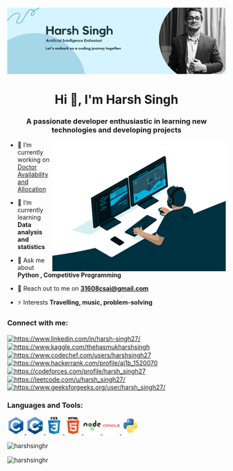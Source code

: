 ![logo](https://github.com/Harshsinghr/Harshsinghr/blob/main/HS%20github%20banner.png)
<h1 align="center">Hi 👋, I'm Harsh Singh</h1>
<h3 align="center">A passionate developer enthusiastic in learning new technologies and developing projects</h3>

<img align="right" alt="coding" width="400" src="https://github.com/Harshsinghr/Harshsinghr/blob/main/mghs.gif">

- 🔭 I’m currently working on [Doctor Availability and Allocation](https://github.com/Harshsinghr/Doctor-Availability-and-Allocation)

- 🌱 I’m currently learning **Data analysis and statistics**

- 💬 Ask me about **Python , Competitive Programming**

- 📧 Reach out to me on **31608csai@gmail.com**

- ⚡ Interests **Travelling, music, problem-solving**

<h3 align="left">Connect with me:</h3>
<p align="left">
<a href="https://www.linkedin.com/in/harsh-singh27/" target="blank"><img align="center" src="https://raw.githubusercontent.com/rahuldkjain/github-profile-readme-generator/master/src/images/icons/Social/linked-in-alt.svg" alt="https://www.linkedin.com/in/harsh-singh27/" height="30" width="40" /></a>
<a href="https://www.kaggle.com/thehasmukharshsingh" target="blank"><img align="center" src="https://raw.githubusercontent.com/rahuldkjain/github-profile-readme-generator/master/src/images/icons/Social/kaggle.svg" alt="https://www.kaggle.com/thehasmukharshsingh" height="30" width="40" /></a>
<a href="https://www.codechef.com/users/harshsingh27" target="blank"><img align="center" src="https://cdn.jsdelivr.net/npm/simple-icons@3.1.0/icons/codechef.svg" alt="https://www.codechef.com/users/harshsingh27" height="30" width="40" /></a>
<a href="https://www.hackerrank.com/profile/ai1b_1520070" target="blank"><img align="center" src="https://raw.githubusercontent.com/rahuldkjain/github-profile-readme-generator/master/src/images/icons/Social/hackerrank.svg" alt="https://www.hackerrank.com/profile/ai1b_1520070" height="30" width="40" /></a>
<a href="https://codeforces.com/profile/harsh_singh27" target="blank"><img align="center" src="https://raw.githubusercontent.com/rahuldkjain/github-profile-readme-generator/master/src/images/icons/Social/codeforces.svg" alt="https://codeforces.com/profile/harsh_singh27" height="30" width="40" /></a>
<a href="https://leetcode.com/u/harsh_singh27/" target="blank"><img align="center" src="https://raw.githubusercontent.com/rahuldkjain/github-profile-readme-generator/master/src/images/icons/Social/leet-code.svg" alt="https://leetcode.com/u/harsh_singh27/" height="30" width="40" /></a>
<a href="https://www.geeksforgeeks.org/user/harsh_singh27/" target="blank"><img align="center" src="https://raw.githubusercontent.com/rahuldkjain/github-profile-readme-generator/master/src/images/icons/Social/geeks-for-geeks.svg" alt="https://www.geeksforgeeks.org/user/harsh_singh27/" height="30" width="40" /></a>
</p>

<h3 align="left">Languages and Tools:</h3>
<p align="left"> <a href="https://www.cprogramming.com/" target="_blank" rel="noreferrer"> <img src="https://raw.githubusercontent.com/devicons/devicon/master/icons/c/c-original.svg" alt="c" width="40" height="40"/> </a> <a href="https://www.w3schools.com/cpp/" target="_blank" rel="noreferrer"> <img src="https://raw.githubusercontent.com/devicons/devicon/master/icons/cplusplus/cplusplus-original.svg" alt="cplusplus" width="40" height="40"/> </a> <a href="https://www.w3schools.com/css/" target="_blank" rel="noreferrer"> <img src="https://raw.githubusercontent.com/devicons/devicon/master/icons/css3/css3-original-wordmark.svg" alt="css3" width="40" height="40"/> </a> <a href="https://www.w3.org/html/" target="_blank" rel="noreferrer"> <img src="https://raw.githubusercontent.com/devicons/devicon/master/icons/html5/html5-original-wordmark.svg" alt="html5" width="40" height="40"/> </a> <a href="https://nodejs.org" target="_blank" rel="noreferrer"> <img src="https://raw.githubusercontent.com/devicons/devicon/master/icons/nodejs/nodejs-original-wordmark.svg" alt="nodejs" width="40" height="40"/> </a> <a href="https://www.oracle.com/" target="_blank" rel="noreferrer"> <img src="https://raw.githubusercontent.com/devicons/devicon/master/icons/oracle/oracle-original.svg" alt="oracle" width="40" height="40"/> </a> <a href="https://www.python.org" target="_blank" rel="noreferrer"> <img src="https://raw.githubusercontent.com/devicons/devicon/master/icons/python/python-original.svg" alt="python" width="40" height="40"/> </a> </p>

<p><img align="center" src="https://github-readme-stats.vercel.app/api/top-langs?username=harshsinghr&show_icons=true&locale=en&layout=compact" alt="harshsinghr" /></p>

<p><img align="center" src="https://github-readme-streak-stats.herokuapp.com/?user=harshsinghr&" alt="harshsinghr" /></p>
